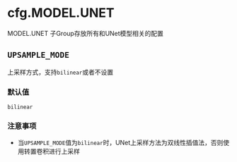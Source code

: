 # cfg.MODEL.UNET

MODEL.UNET 子Group存放所有和UNet模型相关的配置

## `UPSAMPLE_MODE`

上采样方式，支持`bilinear`或者不设置

### 默认值

`bilinear`

### 注意事项
* 当`UPSAMPLE_MODE`值为`bilinear`时，UNet上采样方法为双线性插值法，否则使用转置卷积进行上采样

<br/>
<br/>